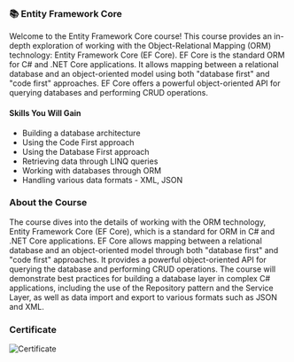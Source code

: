 ### 📚 Entity Framework Core

Welcome to the Entity Framework Core course! This course provides an in-depth exploration of working with the Object-Relational Mapping (ORM) technology: Entity Framework Core (EF Core). EF Core is the standard ORM for C# and .NET Core applications. It allows mapping between a relational database and an object-oriented model using both "database first" and "code first" approaches. EF Core offers a powerful object-oriented API for querying databases and performing CRUD operations.

#### Skills You Will Gain

- Building a database architecture
- Using the Code First approach
- Using the Database First approach
- Retrieving data through LINQ queries
- Working with databases through ORM
- Handling various data formats - XML, JSON

### About the Course

The course dives into the details of working with the ORM technology, Entity Framework Core (EF Core), which is a standard for ORM in C# and .NET Core applications. EF Core allows mapping between a relational database and an object-oriented model through both "database first" and "code first" approaches. It provides a powerful object-oriented API for querying the database and performing CRUD operations. The course will demonstrate best practices for building a database layer in complex C# applications, including the use of the Repository pattern and the Service Layer, as well as data import and export to various formats such as JSON and XML.

### Certificate

![Certificate](https://i.imgur.com/YXCLHCi.png)
